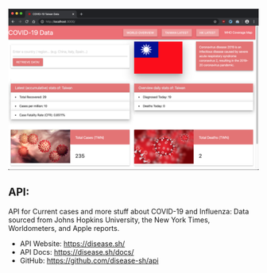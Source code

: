 ![screenshot](./screenshot3.png)

## API:

API for Current cases and more stuff about COVID-19 and Influenza:
Data sourced from Johns Hopkins University, the New York Times,
Worldometers, and Apple reports.

- API Website: https://disease.sh/
- API Docs: https://disease.sh/docs/
- GitHub: https://github.com/disease-sh/api
